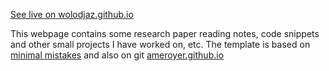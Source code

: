 [See live on wolodjaz.github.io](https://wolodjaz.github.io)

This webpage contains some research paper reading notes, code snippets and other small projects I have worked on, etc. The template is based on [minimal mistakes](https://mmistakes.github.io/minimal-mistakes/) and also on git [ameroyer.github.io](https://ameroyer.github.io)